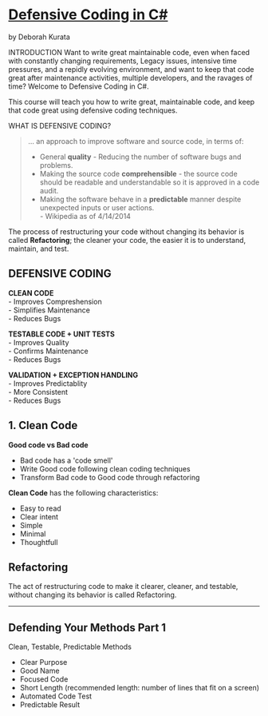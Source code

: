 # [Defensive Coding in C#](https://app.pluralsight.com/player?course=defensive-coding-csharp&author=deborah-kurata&name=defensive-coding-csharp-m1-overview&clip=0&mode=live)
by Deborah Kurata

INTRODUCTION
Want to write great maintainable code, even when faced with constantly changing requirements, Legacy issues, intensive time pressures, and a repidly evolving environment, and want to keep that code great after maintenance activities, multiple developers, and the ravages of time? Welcome to Defensive Coding in C#.

This course will teach you how to write great, maintainable code, and keep that code great using defensive coding techniques.

WHAT IS DEFENSIVE CODING?  
>  ... an approach to improve software and source code, in terms of:  
> - General **quality** - Reducing the number of software bugs and problems.  
> - Making the source code **comprehensible** - the source code should be readable and understandable so it is approved in a code audit.  
> - Making the software behave in a **predictable** manner despite unexpected inputs or user actions.  
\- Wikipedia as of 4/14/2014  

The process of restructuring your code without changing its behavior is called **Refactoring**; the cleaner your code, the easier it is to understand, maintain, and test. 

DEFENSIVE CODING  
---  

  __CLEAN CODE__  
    - Improves Compreshension  
    - Simplifies Maintenance  
    - Reduces Bugs  
  
   __TESTABLE CODE + UNIT TESTS__  
     - Improves Quality  
     - Confirms Maintenance  
     - Reduces Bugs  
  
   __VALIDATION + EXCEPTION HANDLING__  
     - Improves Predictablity  
     - More Consistent  
     - Reduces Bugs  
  
## 1. Clean Code

**Good code vs Bad code**  
  - Bad code has a 'code smell'
  - Write Good code following clean coding techniques
  - Transform Bad code to Good code through refactoring
  
**Clean Code** has the following characteristics:
  - Easy to read
  - Clear intent
  - Simple
  - Minimal
  - Thoughtfull
  
## Refactoring
The act of restructuring code to make it clearer, cleaner, and testable, without changing its behavior is called Refactoring.

---  

## Defending Your Methods Part 1

Clean, Testable, Predictable Methods  
- Clear Purpose  
- Good Name  
- Focused Code  
- Short Length (recommended length: number of lines that fit on a screen) 
- Automated Code Test   
- Predictable Result  
  
  















